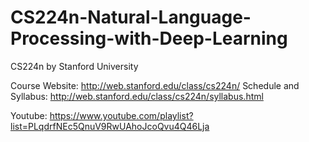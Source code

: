 # CS224n-Natural-Language-Processing-with-Deep-Learning

CS224n by Stanford University

Course Website:  http://web.stanford.edu/class/cs224n/
Schedule and Syllabus: http://web.stanford.edu/class/cs224n/syllabus.html

Youtube: https://www.youtube.com/playlist?list=PLqdrfNEc5QnuV9RwUAhoJcoQvu4Q46Lja

